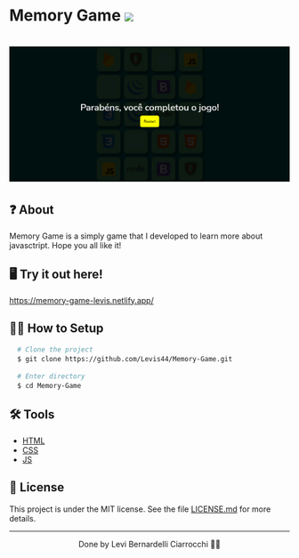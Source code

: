 # Memory Game <img width="30px" align="center" src="https://emojipedia-us.s3.dualstack.us-west-1.amazonaws.com/thumbs/120/apple/271/brain_1f9e0.png"/>

<h1>
  <img 
    src="src/assets/images/print.png"
  />
</h1>

## ❓ About

Memory Game is a simply game that I developed to learn more about javasctript. Hope you all like it!

## 🖥️ Try it out here!

https://memory-game-levis.netlify.app/


## 👨‍💻 How to Setup

```bash
  # Clone the project
  $ git clone https://github.com/Levis44/Memory-Game.git
```
```bash
  # Enter directory
  $ cd Memory-Game
```


## 🛠️ Tools

* [HTML](https://html5.org/) 
* [CSS](https://developer.mozilla.org/pt-BR/docs/Web/CSS) 
* [JS](https://js.org/) 


## 📝 License

This project is under the MIT license. See the file [LICENSE.md](LICENSE) for more details.

---

<p align="center">Done by Levi Bernardelli Ciarrocchi ✌🏼</p>
